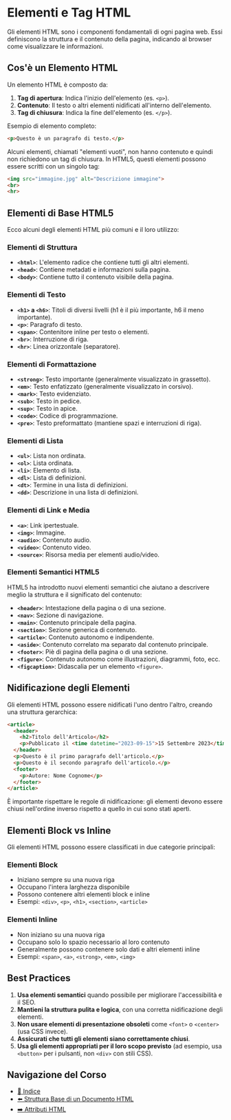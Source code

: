 # Elementi e Tag HTML

Gli elementi HTML sono i componenti fondamentali di ogni pagina web. Essi definiscono la struttura e il contenuto della pagina, indicando al browser come visualizzare le informazioni.

## Cos'è un Elemento HTML

Un elemento HTML è composto da:

1. **Tag di apertura**: Indica l'inizio dell'elemento (es. `<p>`).
2. **Contenuto**: Il testo o altri elementi nidificati all'interno dell'elemento.
3. **Tag di chiusura**: Indica la fine dell'elemento (es. `</p>`).

Esempio di elemento completo:
```html
<p>Questo è un paragrafo di testo.</p>
```

Alcuni elementi, chiamati "elementi vuoti", non hanno contenuto e quindi non richiedono un tag di chiusura. In HTML5, questi elementi possono essere scritti con un singolo tag:

```html
<img src="immagine.jpg" alt="Descrizione immagine">
<br>
<hr>
```

## Elementi di Base HTML5

Ecco alcuni degli elementi HTML più comuni e il loro utilizzo:

### Elementi di Struttura

- **`<html>`**: L'elemento radice che contiene tutti gli altri elementi.
- **`<head>`**: Contiene metadati e informazioni sulla pagina.
- **`<body>`**: Contiene tutto il contenuto visibile della pagina.

### Elementi di Testo

- **`<h1>` a `<h6>`**: Titoli di diversi livelli (h1 è il più importante, h6 il meno importante).
- **`<p>`**: Paragrafo di testo.
- **`<span>`**: Contenitore inline per testo o elementi.
- **`<br>`**: Interruzione di riga.
- **`<hr>`**: Linea orizzontale (separatore).

### Elementi di Formattazione

- **`<strong>`**: Testo importante (generalmente visualizzato in grassetto).
- **`<em>`**: Testo enfatizzato (generalmente visualizzato in corsivo).
- **`<mark>`**: Testo evidenziato.
- **`<sub>`**: Testo in pedice.
- **`<sup>`**: Testo in apice.
- **`<code>`**: Codice di programmazione.
- **`<pre>`**: Testo preformattato (mantiene spazi e interruzioni di riga).

### Elementi di Lista

- **`<ul>`**: Lista non ordinata.
- **`<ol>`**: Lista ordinata.
- **`<li>`**: Elemento di lista.
- **`<dl>`**: Lista di definizioni.
- **`<dt>`**: Termine in una lista di definizioni.
- **`<dd>`**: Descrizione in una lista di definizioni.

### Elementi di Link e Media

- **`<a>`**: Link ipertestuale.
- **`<img>`**: Immagine.
- **`<audio>`**: Contenuto audio.
- **`<video>`**: Contenuto video.
- **`<source>`**: Risorsa media per elementi audio/video.

### Elementi Semantici HTML5

HTML5 ha introdotto nuovi elementi semantici che aiutano a descrivere meglio la struttura e il significato del contenuto:

- **`<header>`**: Intestazione della pagina o di una sezione.
- **`<nav>`**: Sezione di navigazione.
- **`<main>`**: Contenuto principale della pagina.
- **`<section>`**: Sezione generica di contenuto.
- **`<article>`**: Contenuto autonomo e indipendente.
- **`<aside>`**: Contenuto correlato ma separato dal contenuto principale.
- **`<footer>`**: Piè di pagina della pagina o di una sezione.
- **`<figure>`**: Contenuto autonomo come illustrazioni, diagrammi, foto, ecc.
- **`<figcaption>`**: Didascalia per un elemento `<figure>`.

## Nidificazione degli Elementi

Gli elementi HTML possono essere nidificati l'uno dentro l'altro, creando una struttura gerarchica:

```html
<article>
  <header>
    <h2>Titolo dell'Articolo</h2>
    <p>Pubblicato il <time datetime="2023-09-15">15 Settembre 2023</time></p>
  </header>
  <p>Questo è il primo paragrafo dell'articolo.</p>
  <p>Questo è il secondo paragrafo dell'articolo.</p>
  <footer>
    <p>Autore: Nome Cognome</p>
  </footer>
</article>
```

È importante rispettare le regole di nidificazione: gli elementi devono essere chiusi nell'ordine inverso rispetto a quello in cui sono stati aperti.

## Elementi Block vs Inline

Gli elementi HTML possono essere classificati in due categorie principali:

### Elementi Block

- Iniziano sempre su una nuova riga
- Occupano l'intera larghezza disponibile
- Possono contenere altri elementi block e inline
- Esempi: `<div>`, `<p>`, `<h1>`, `<section>`, `<article>`

### Elementi Inline

- Non iniziano su una nuova riga
- Occupano solo lo spazio necessario al loro contenuto
- Generalmente possono contenere solo dati e altri elementi inline
- Esempi: `<span>`, `<a>`, `<strong>`, `<em>`, `<img>`

## Best Practices

1. **Usa elementi semantici** quando possibile per migliorare l'accessibilità e il SEO.
2. **Mantieni la struttura pulita e logica**, con una corretta nidificazione degli elementi.
3. **Non usare elementi di presentazione obsoleti** come `<font>` o `<center>` (usa CSS invece).
4. **Assicurati che tutti gli elementi siano correttamente chiusi**.
5. **Usa gli elementi appropriati per il loro scopo previsto** (ad esempio, usa `<button>` per i pulsanti, non `<div>` con stili CSS).

## Navigazione del Corso
- [📑 Indice](../README.md)
- [⬅️ Struttura Base di un Documento HTML](./02-StrutturaBaseHTML.md)
- [➡️ Attributi HTML](./04-AttributiHTML.md)